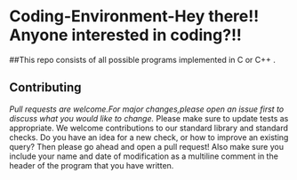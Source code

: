 # Coding-Environment-Hey there!! Anyone interested in coding?!!
##This repo consists of all possible programs implemented in C or C++ .

## Contributing
*Pull requests are welcome.For major changes,please open an issue first to discuss what you would like to change.*
Please make sure to update tests as appropriate.
We welcome contributions to our standard library and standard checks. Do you have an idea for a new check, or how to improve an existing query? Then please go ahead and open a pull request!
Also make sure you include your name and date of modification as a multiline comment in the header of the program that you have written.

